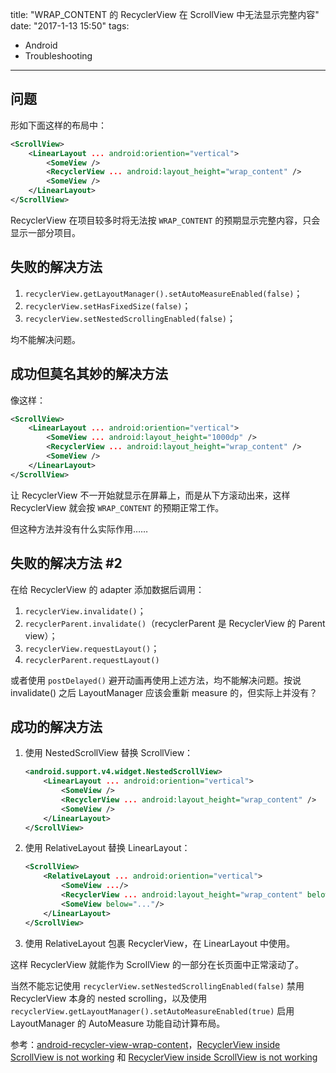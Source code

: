 title: "WRAP_CONTENT 的 RecyclerView 在 ScrollView 中无法显示完整内容"
date: "2017-1-13 15:50"
tags:
- Android
- Troubleshooting
---

## 问题

形如下面这样的布局中：

```xml
<ScrollView>
    <LinearLayout ... android:oriention="vertical">
        <SomeView />
        <RecyclerView ... android:layout_height="wrap_content" />
        <SomeView />
    </LinearLayout>
</ScrollView>
```

RecyclerView 在项目较多时将无法按 `WRAP_CONTENT` 的预期显示完整内容，只会显示一部分项目。

## 失败的解决方法

1. `recyclerView.getLayoutManager().setAutoMeasureEnabled(false)`；
2. `recyclerView.setHasFixedSize(false)`；
3. `recyclerView.setNestedScrollingEnabled(false)`；

均不能解决问题。

## 成功但莫名其妙的解决方法

像这样：

<!-- more -->

```xml
<ScrollView>
    <LinearLayout ... android:oriention="vertical">
        <SomeView ... android:layout_height="1000dp" />
        <RecyclerView ... android:layout_height="wrap_content" />
        <SomeView />
    </LinearLayout>
</ScrollView>
```

让 RecyclerView 不一开始就显示在屏幕上，而是从下方滚动出来，这样 RecyclerView 就会按 `WRAP_CONTENT` 的预期正常工作。

但这种方法并没有什么实际作用……

## 失败的解决方法 #2

在给 RecyclerView 的 adapter 添加数据后调用：

1. `recyclerView.invalidate()`；
2. `recyclerParent.invalidate()`（recyclerParent 是 RecyclerView 的 Parent view）；
3. `recyclerView.requestLayout()`；
4. `recyclerParent.requestLayout()`

或者使用 `postDelayed()` 避开动画再使用上述方法，均不能解决问题。按说 invalidate() 之后 LayoutManager 应该会重新 measure 的，但实际上并没有？

## 成功的解决方法

1. 使用 NestedScrollView 替换 ScrollView：

    ```xml
    <android.support.v4.widget.NestedScrollView>
        <LinearLayout ... android:oriention="vertical">
            <SomeView />
            <RecyclerView ... android:layout_height="wrap_content" />
            <SomeView />
        </LinearLayout>
    </ScrollView>
    ```

2. 使用 RelativeLayout 替换 LinearLayout：

    ```xml
    <ScrollView>
        <RelativeLayout ... android:oriention="vertical">
            <SomeView .../>
            <RecyclerView ... android:layout_height="wrap_content" below="..." />
            <SomeView below="..."/>
        </LinearLayout>
    </ScrollView>
    ```

3. 使用 RelativeLayout 包裹 RecyclerView，在 LinearLayout 中使用。

这样 RecyclerView 就能作为 ScrollView 的一部分在长页面中正常滚动了。

当然不能忘记使用 `recyclerView.setNestedScrollingEnabled(false)` 禁用 RecyclerView 本身的 nested scrolling，以及使用 `recyclerView.getLayoutManager().setAutoMeasureEnabled(true)` 启用 LayoutManager 的 AutoMeasure 功能自动计算布局。

参考：[android-recycler-view-wrap-content](https://github.com/amardeshbd/android-recycler-view-wrap-content)，[RecyclerView inside ScrollView is not working](http://stackoverflow.com/a/37338715/2996355) 和 [RecyclerView inside ScrollView is not working](http://stackoverflow.com/a/38995399/2996355)
